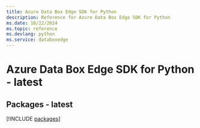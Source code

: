 ```yaml
---
title: Azure Data Box Edge SDK for Python
description: Reference for Azure Data Box Edge SDK for Python
ms.date: 10/22/2024
ms.topic: reference
ms.devlang: python
ms.service: databoxedge
---
```

# Azure Data Box Edge SDK for Python - latest
## Packages - latest
[!INCLUDE [packages](data-box-edge-index.md)]